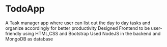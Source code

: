 # TodoApp
A Task manager app where user can list out the day to day tasks and organize accordingly for better productivity
Designed Frontend to be user-friendly using HTML,CSS and Bootstrap
Used NodeJS in the backend and MongoDB as database
